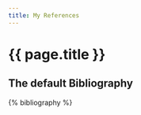 ```yaml
---
title: My References
---
```


{{ page.title }}
================
The default Bibliography
------------------------


{% bibliography %}

